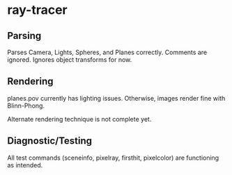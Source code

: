 # ray-tracer

## Parsing
Parses Camera, Lights, Spheres, and Planes correctly. Comments are ignored. Ignores object transforms for now.

## Rendering
planes.pov currently has lighting issues. Otherwise, images render fine with Blinn-Phong.

Alternate rendering technique is not complete yet.

## Diagnostic/Testing
All test commands (sceneinfo, pixelray, firsthit, pixelcolor) are functioning as intended.

